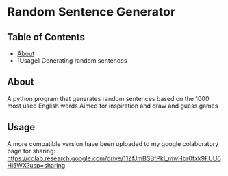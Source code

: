 # Random Sentence Generator

## Table of Contents

- [About](#about)
- [Usage] Generating random sentences

## About <a name = "about"></a>

A python program that generates random sentences based on the 1000 most used English words
Aimed for inspiration and draw and guess games

## Usage <a name = "usage"></a>

A more compatible version have been uploaded to my google colaboratory page for sharing: 
https://colab.research.google.com/drive/11ZfJmBSBfPkI_mwHbr0fxk9FUU6Hi5WX?usp=sharing
